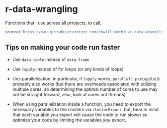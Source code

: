 # r-data-wrangling
Functions that I use across all prrojects, to call, <br />
```r
source("https://raw.githubusercontent.com/hkwilliamchiu/r-data-wrangling/main/functions.R")
```
## Tips on making your code run faster
-  Use `data.table` instead of `data.frame`

-  Use `lapply` instead of for loops (or any kinds of loops)

-  Ues parallelization, in particular, if `lapply` works, `parallel::parLapplyLB` probably also works (but there are overheads associated with utilizing multiple cores, so determining the optimal number of cores to use may not be straight forward, also, look at cores not threads)

-  When using parallelization inside a function, you need to export the necessary variables to the clusters via `clusterExport`, but, bear in mind that each variable you export will cause the code to run slower so optimize your code by limiting the variables you export.
